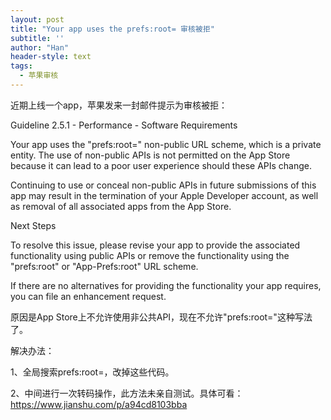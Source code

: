 ```yaml
---
layout: post
title: "Your app uses the prefs:root= 审核被拒"
subtitle: ''
author: "Han"
header-style: text
tags:
  - 苹果审核
---
```


近期上线一个app，苹果发来一封邮件提示为审核被拒：

Guideline 2.5.1 - Performance - Software Requirements

Your app uses the "prefs:root=" non-public URL scheme, which is a private entity. The use of non-public APIs is not permitted on the App Store because it can lead to a poor user experience should these APIs change.

Continuing to use or conceal non-public APIs in future submissions of this app may result in the termination of your Apple Developer account, as well as removal of all associated apps from the App Store.

Next Steps

To resolve this issue, please revise your app to provide the associated functionality using public APIs or remove the functionality using the "prefs:root" or "App-Prefs:root" URL scheme.

If there are no alternatives for providing the functionality your app requires, you can file an enhancement request.

原因是App Store上不允许使用非公共API，现在不允许"prefs:root="这种写法了。

解决办法：

1、全局搜索prefs:root=，改掉这些代码。

2、中间进行一次转码操作，此方法未亲自测试。具体可看：https://www.jianshu.com/p/a94cd8103bba







